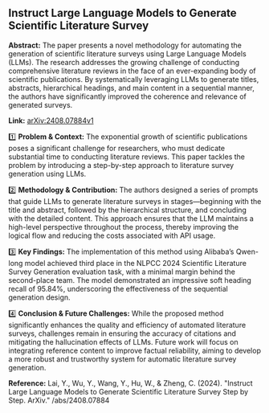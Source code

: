 ## Instruct Large Language Models to Generate Scientific Literature Survey


**Abstract:** The paper presents a novel methodology for automating the generation of scientific literature surveys using Large Language Models (LLMs). The research addresses the growing challenge of conducting comprehensive literature reviews in the face of an ever-expanding body of scientific publications. By systematically leveraging LLMs to generate titles, abstracts, hierarchical headings, and main content in a sequential manner, the authors have significantly improved the coherence and relevance of generated surveys. 

**Link:** [arXiv:2408.07884v1](https://arxiv.org/abs/2408.07884v1)

1️⃣ **Problem & Context:** The exponential growth of scientific publications poses a significant challenge for researchers, who must dedicate substantial time to conducting literature reviews. This paper tackles the problem by introducing a step-by-step approach to literature survey generation using LLMs.

2️⃣ **Methodology & Contribution:** The authors designed a series of prompts that guide LLMs to generate literature surveys in stages—beginning with the title and abstract, followed by the hierarchical structure, and concluding with the detailed content. This approach ensures that the LLM maintains a high-level perspective throughout the process, thereby improving the logical flow and reducing the costs associated with API usage.

3️⃣ **Key Findings:** The implementation of this method using Alibaba’s Qwen-long model achieved third place in the NLPCC 2024 Scientific Literature Survey Generation evaluation task, with a minimal margin behind the second-place team. The model demonstrated an impressive soft heading recall of 95.84%, underscoring the effectiveness of the sequential generation design.

4️⃣ **Conclusion & Future Challenges:** While the proposed method significantly enhances the quality and efficiency of automated literature surveys, challenges remain in ensuring the accuracy of citations and mitigating the hallucination effects of LLMs. Future work will focus on integrating reference content to improve factual reliability, aiming to develop a more robust and trustworthy system for automatic literature survey generation.

**Reference:** Lai, Y., Wu, Y., Wang, Y., Hu, W., & Zheng, C. (2024). "Instruct Large Language Models to Generate Scientific Literature Survey Step by Step. ArXiv." /abs/2408.07884
